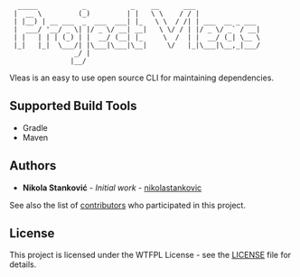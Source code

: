      _____           _           _    __      ___                 
     |  __ \         (_)         | |   \ \    / / |                
     | |__) | __ ___  _  ___  ___| |_   \ \  / /| | ___  __ _ ___  
     |  ___/ '__/ _ \| |/ _ \/ __| __|   \ \/ / | |/ _ \/ _` / __| 
     | |   | | | (_) | |  __/ (__| |_     \  /  | |  __/ (_| \__ \ 
     |_|   |_|  \___/| |\___|\___|\__|     \/   |_|\___|\__,_|___/ 
                    _/ |                                           
                   |__/                                            
                                           

Vleas is an easy to use open source CLI for maintaining dependencies.

## Supported Build Tools

* Gradle
* Maven

## Authors

* **Nikola Stanković** - *Initial work* - [nikolastankovic](https://github.com/nikolastankovic)

See also the list of [contributors](https://github.com/nikolastankovic/vleas/contributors) who participated in this project.

## License

This project is licensed under the WTFPL License - see the [LICENSE](LICENSE) file for details.
